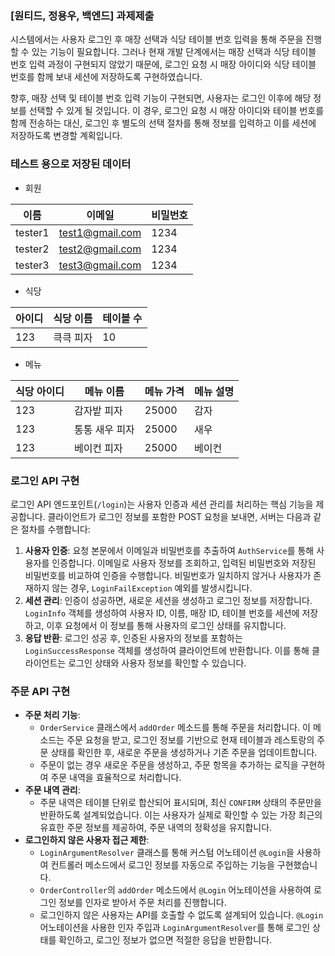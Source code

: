 ### [원티드, 정용우, 백엔드] 과제제출

시스템에서는 사용자 로그인 후 매장 선택과 식당 테이블 번호 입력을 통해 주문을 진행할 수 있는 기능이 필요합니다. 그러나 현재 개발 단계에서는 매장 선택과 식당 테이블 번호 입력 과정이 구현되지 않았기 때문에, 로그인 요청 시 매장 아이디와 식당 테이블 번호를 함께 보내 세션에 저장하도록 구현하였습니다.

향후, 매장 선택 및 테이블 번호 입력 기능이 구현되면, 사용자는 로그인 이후에 해당 정보를 선택할 수 있게 될 것입니다. 이 경우, 로그인 요청 시 매장 아이디와 테이블 번호를 함께 전송하는 대신, 로그인 후 별도의 선택 절차를 통해 정보를 입력하고 이를 세션에 저장하도록 변경할 계획입니다.

### 테스트 용으로 저장된 데이터

- 회원

| 이름 | 이메일 | 비밀번호 |
| --- | --- | --- |
| tester1 | test1@gmail.com | 1234 |
| tester2 | test2@gmail.com | 1234 |
| tester3 | test3@gmail.com | 1234 |
- 식당

| 아이디 | 식당 이름 | 테이블 수 |
| --- | --- | --- |
| 123 | 큭큭 피자 | 10 |
- 메뉴

| 식당 아이디 | 메뉴 이름 | 메뉴 가격 | 메뉴 설명 |
| --- | --- | --- | --- |
| 123 | 감자밭 피자 | 25000 | 감자 |
| 123 | 통통 새우 피자 | 25000 | 새우 |
| 123 | 베이컨 피자 | 25000 | 베이컨 |

### 로그인 API 구현

로그인 API 엔드포인트(`/login`)는 사용자 인증과 세션 관리를 처리하는 핵심 기능을 제공합니다. 클라이언트가 로그인 정보를 포함한 POST 요청을 보내면, 서버는 다음과 같은 절차를 수행합니다:

1. **사용자 인증**: 요청 본문에서 이메일과 비밀번호를 추출하여 `AuthService`를 통해 사용자를 인증합니다. 이메일로 사용자 정보를 조회하고, 입력된 비밀번호와 저장된 비밀번호를 비교하여 인증을 수행합니다. 비밀번호가 일치하지 않거나 사용자가 존재하지 않는 경우, `LoginFailException` 예외를 발생시킵니다.
2. **세션 관리**: 인증이 성공하면, 새로운 세션을 생성하고 로그인 정보를 저장합니다. `LoginInfo` 객체를 생성하여 사용자 ID, 이름, 매장 ID, 테이블 번호를 세션에 저장하고, 이후 요청에서 이 정보를 통해 사용자의 로그인 상태를 유지합니다.
3. **응답 반환**: 로그인 성공 후, 인증된 사용자의 정보를 포함하는 `LoginSuccessResponse` 객체를 생성하여 클라이언트에 반환합니다. 이를 통해 클라이언트는 로그인 상태와 사용자 정보를 확인할 수 있습니다.

### 주문 API 구현

- **주문 처리 기능**:
    - `OrderService` 클래스에서 `addOrder` 메소드를 통해 주문을 처리합니다. 이 메소드는 주문 요청을 받고, 로그인 정보를 기반으로 현재 테이블과 레스토랑의 주문 상태를 확인한 후, 새로운 주문을 생성하거나 기존 주문을 업데이트합니다.
    - 주문이 없는 경우 새로운 주문을 생성하고, 주문 항목을 추가하는 로직을 구현하여 주문 내역을 효율적으로 처리합니다.
- **주문 내역 관리**:
    - 주문 내역은 테이블 단위로 합산되어 표시되며, 최신 `CONFIRM` 상태의 주문만을 반환하도록 설계되었습니다. 이는 사용자가 실제로 확인할 수 있는 가장 최근의 유효한 주문 정보를 제공하여, 주문 내역의 정확성을 유지합니다.
- **로그인하지 않은 사용자 접근 제한**:
    - `LoginArgumentResolver` 클래스를 통해 커스텀 어노테이션 `@Login`을 사용하여 컨트롤러 메소드에서 로그인 정보를 자동으로 주입하는 기능을 구현했습니다.
    - `OrderController`의 `addOrder` 메소드에서 `@Login` 어노테이션을 사용하여 로그인 정보를 인자로 받아서 주문 처리를 진행합니다.
    - 로그인하지 않은 사용자는 API를 호출할 수 없도록 설계되어 있습니다. `@Login` 어노테이션을 사용한 인자 주입과 `LoginArgumentResolver`를 통해 로그인 상태를 확인하고, 로그인 정보가 없으면 적절한 응답을 반환합니다.
